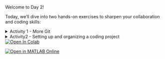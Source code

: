 Welcome to Day 2!

Today, we’ll dive into two hands-on exercises to sharpen your collaboration and coding skills:


<details>
<summary>Activity 1 - More Git</summary>

# 🔧 Exercise 1: More Git


<details>
<summary>Optional - setting up a ssh key</summary>

## 🔐 Setting Up SSH for GitHub (Optional but Recommended)

### 0.1 🔍 Check for Existing SSH Keys

```bash
ls -al ~/.ssh
```

Look for files like `id_ed25519.pub` or `id_rsa.pub`. If they exist, you might already have a key.

---

### 0.2 🧾 Generate a New SSH Key

```bash
ssh-keygen -t ed25519 -C "your_email@example.com"
```

Press Enter to accept the default file location. Optionally, add a passphrase for security.

---

### 0.3 🧠 Add the Key to the SSH Agent

```bash
eval "$(ssh-agent -s)"
ssh-add ~/.ssh/id_ed25519
```

---

### 0.4 📋 Copy the Public Key

```bash
cat ~/.ssh/id_ed25519.pub
```

Copy the output.

---

### 0.5 🌐 Add the SSH Key to GitHub

1. Go to GitHub → Profile → **Settings**
2. Navigate to **SSH and GPG Keys**
3. Click **New SSH Key**
4. Paste your public key and save

---

### 0.6 🧪 Test the Connection

```bash
ssh -T git@github.com
```

You should see a success message like:

```bash
Hi your_username! You've successfully authenticated...
```
</details>

# 🛠️ Contributing to This Project (Step-by-Step)

## 1. 🔱 Fork the Repository

Go to the original repository on GitHub (provided by your instructor) and click the **"Fork"** button in the top-right corner.  
This will create **your own copy** of the repository under your GitHub account.

---

## 2. 💻 Clone Your Fork

Open a terminal and run:

```bash
git clone git@github.com:your-username/repo-name.git
```

Replace `your-username` and `repo-name` with your actual GitHub username and repository name.  
If you're using HTTPS instead of SSH:

```bash
git clone https://github.com/your-username/repo-name.git
```

---

## 3. 📂 Change into the Project Directory

```bash
cd repo-name
```

---

## 4. 🔧 Make Some Changes

Edit one or more files using your favorite code editor (e.g., VSCode, nano, etc.).  
For example:

```bash
nano yourfile.md
```

---

## 5. ✅ Stage and Commit the Changes

```bash
git add .
git commit -m "Made some changes to my file"
```

---

## 6. 🚀 Push to Your Fork (Origin)

```bash
git push origin main
```

Use the branch name you're working on (e.g., `main`, `dev`, or `feature-branch`).

---

## 7. 🔁 Make a Pull Request

1. Go to **your fork** on GitHub.
2. Click **"Compare & pull request"**.
3. Make sure the base repository is the instructor’s original repo.
4. Write a meaningful title and description.
5. Click **"Create pull request"**.

---

That’s it! You've submitted your contribution. 

</details>

<details>
<summary>Activity2 - Setting up and organizing a coding project</summary> 


# 🧪 Mini Project (Day 2): Analyzing Study Habits and Performance

Welcome to your group project! Today you will apply research software engineering principles to a mini analysis project.

## 🧩 Scenario

You are provided with a dataset named `student_habits_performance`.csv.
Your task is to analyze the relationship between hours studied per day and exam scores, and produce a short, reproducible report following good software engineering practices.

You may use your favorite programming language, but it is recommended to use Python.

You can run the provided Jupyter notebook template here:

<a target="_blank" href="https://colab.research.google.com/github/likeajumprope/RSE_Juelich/blob/main/day2/Day2.ipynb">
  <img src="https://colab.research.google.com/assets/colab-badge.svg" alt="Open In Colab"/>
</a>


> ⚠️ **Warning:** Jupyter notebooks opened directly in the browser **do not save your work!**
To avoid losing progress, **save a copy to your Google Drive** (if logged into a Google account) or **download a local copy.**




---

## 📁 Step 1: Create a Project Folder Structure

Organize your project like this:

```student-habits-project/
├── data/
│   ├── raw/              # Original dataset goes here (unchanged)
│   └── clean/            # Cleaned/processed data
├── src/                  # Python scripts (e.g., cleaning, analysis, plotting). 
├── results/              # Output files like figures or tables
├── report/               # Markdown summary and written interpretation
├── .gitignore            # Files/folders to ignore in version control
├── README.md             # Project overview and how to run it
```
> 📌 **Tip**: Never modify the raw data directly. Always save processed data to `data/clean/`.

---

## 🧬 Step 2: Initialize Version Control with Git

We will practice using git in the Jupyter notebook. In Jupyter notebook, you can write system commands with `!` at the beginning of the line.

For example: 

` ! command `

1. Initialize a git repository

`!git init`

2. Check the status of your repository:

`!git status`

## 📝 Step 3: Create a README.md for your project
Create a README.md file for your project.
It should include:
- Project title and description
- Instructions on how to run your scripts
- Dependencies and setup instructions


## 🚫 Step 4: Modify your .gitignre file

Edit your .gitignore to exclude raw data and system-specific files.
Example:

An example could look like:

data/raw/
__pycache__/
*.ipynb_checkpoints/



## 💾 Step 5. Commit your code regularly 

Use meaningful commit messages:

! git add .
! git commit -m "Initial commit: project structure"

## 🛠️ Step 6: Write modular functions

### Step 6.1: clean your data
Write a function to clean your data one of the cells of the Jupyter notebook.
Write a function `clean_data.py` in `src`. 

In both cases:
- Load the dataset (`data/raw/student_habits_performance.csv`) using `pandas`
- Handle missing values (e.g., drop rows with NaN)
- Save the cleaned dataset to `data/clean/cleaned_data.csv`

✨ Tip: Write clear function names and use docstrings to describe what your functions do.

If needed, install libraries using:

`!pip install pandas`

>  ✨ Tip: Write clear function names and use code comments to describe what your functions do.

## 📊 Step 6.2: Visualize study  habits
- Create a function that visualizes study habits. Do it again, first in the cell of the Jupyter notebook. Then create a file src/plot_mydata.py for it.

In both cases:
- Use `matplotlib` to visualize study habits
- Save your figure to results/study_habits.png
- Include axis labels, a title, and a legend if needed

> ✍️ Add a code comments to your plotting function and comment the main steps (e.g., load data, create figure, save figure).

## 📝 Step 7: Write a Summary Report

Create a file:
report/study_habits.md

Your report should:
- Briefly summarize your findings
- Include your figure (link it using Markdown)

Example of linking a figure in markdown:

`![Study Habits by Gender](../results/study_habits.png)`

## ⚙️ Step 8:  Document your environment
Export your code to a requirements.txt file

`!pip freeze > requirements.txt`

## Step 9. Create a make file 

Create a simple Makefile to automate steps such as cleaning, running analysis, and generating figures.

Example structure:

`all: clean_data plot_data

clean_data:
	python src/clean_data.py

plot_data:
	python src/plot_mydata.py`

## ✅ Step 10: Final Checklist
Make sure your project:
- Uses a clean and modular folder structure
- Preserves raw data without modification
- Contains code with comments
- Organizes scripts in src/ with meaningful function names
- Uses Git with meaningful commit messages
- Excludes raw data and temporary files using .gitignore
- Saves a figure in results/ with proper labels
- Provides a short Markdown report linking the figure
- Documents the environment (e.g., requirements.txt)

</details>

<a target="_blank" href="https://colab.research.google.com/github/likeajumprope/RSE_Juelich/blob/main/day2/Day2.ipynb">
  <img src="https://colab.research.google.com/assets/colab-badge.svg" alt="Open In Colab"/>
</a>

[![Open in MATLAB Online](https://www.mathworks.com/images/responsive/global/open-in-matlab-online.svg)](https://matlab.mathworks.com/open/github/v1?repo=likeajumprope/RSE_Juelich)
